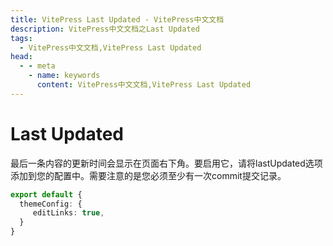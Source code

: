 ```yaml
---
title: VitePress Last Updated - VitePress中文文档
description: VitePress中文文档之Last Updated
tags: 
  - VitePress中文文档,VitePress Last Updated
head:
  - - meta
    - name: keywords
      content: VitePress中文文档,VitePress Last Updated
---
```


# Last Updated

最后一条内容的更新时间会显示在页面右下角。要启用它，请将lastUpdated选项添加到您的配置中。需要注意的是您必须至少有一次commit提交记录。

```ts
export default {
  themeConfig: {
     editLinks: true,
  }
}
```
